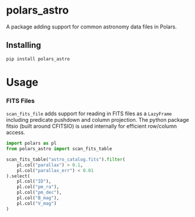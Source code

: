 # polars_astro

A package adding support for common astronomy data files in Polars.

## Installing

`pip install polars_astro`

# Usage

### FITS Files

`scan_fits_file` adds support for reading in FITS files as a `LazyFrame` including
predicate pushdown and column projection. The python package fitsio (built around CFITSIO)
is used internally for efficient row/column access.

```python
import polars as pl
from polars_astro import scan_fits_table

scan_fits_table("astro_catalog.fits").filter(
    pl.col("parallax") > 0.1,
    pl.col("parallax_err") < 0.01
).select(
    pl.col("ID"),
    pl.col("pm_ra"),
    pl.col("pm_dec"),
    pl.col("B_mag"),
    pl.col("V_mag")
)
```